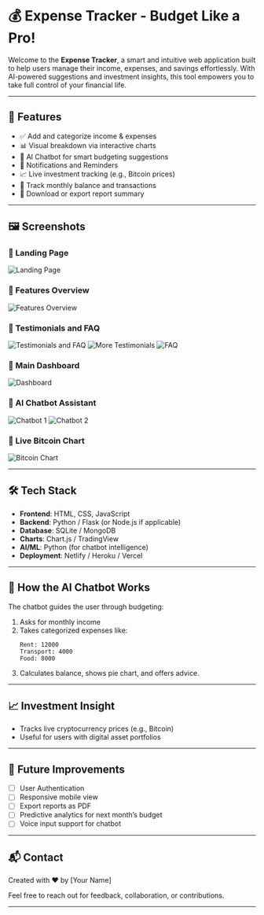 
# 💰 Expense Tracker - Budget Like a Pro!

Welcome to the **Expense Tracker**, a smart and intuitive web application built to help users manage their income, expenses, and savings effortlessly. With AI-powered suggestions and investment insights, this tool empowers you to take full control of your financial life.

---

## 🚀 Features

- ✅ Add and categorize income & expenses
- 📊 Visual breakdown via interactive charts
- 🤖 AI Chatbot for smart budgeting suggestions
- 🔔 Notifications and Reminders
- 📈 Live investment tracking (e.g., Bitcoin prices)
- 📆 Track monthly balance and transactions
- 🧾 Download or export report summary

---

## 🖼️ Screenshots

### 🔸 Landing Page
![Landing Page](./Screenshot%202025-07-10%20195702.png)

### 🔸 Features Overview
![Features Overview](./Screenshot%202025-07-10%20195859.png)

### 🔸 Testimonials and FAQ
![Testimonials and FAQ](./Screenshot%202025-07-10%20195918.png)
![More Testimonials](./Screenshot%202025-07-10%20195931.png)
![FAQ](./Screenshot%202025-07-10%20195943.png)

### 🔸 Main Dashboard
![Dashboard](./Screenshot%202025-07-10%20200309.png)

### 🔸 AI Chatbot Assistant
![Chatbot 1](./Screenshot%202025-07-10%20200421.png)
![Chatbot 2](./Screenshot%202025-07-10%20200509.png)

### 🔸 Live Bitcoin Chart
![Bitcoin Chart](./Screenshot%202025-07-10%20200554.png)

---

## 🛠️ Tech Stack

- **Frontend**: HTML, CSS, JavaScript
- **Backend**: Python / Flask (or Node.js if applicable)
- **Database**: SQLite / MongoDB
- **Charts**: Chart.js / TradingView
- **AI/ML**: Python (for chatbot intelligence)
- **Deployment**: Netlify / Heroku / Vercel

---

## 🤖 How the AI Chatbot Works

The chatbot guides the user through budgeting:
1. Asks for monthly income
2. Takes categorized expenses like:
   ```
   Rent: 12000
   Transport: 4000
   Food: 8000
   ```
3. Calculates balance, shows pie chart, and offers advice.

---

## 📈 Investment Insight

- Tracks live cryptocurrency prices (e.g., Bitcoin)
- Useful for users with digital asset portfolios

---

## 🧠 Future Improvements

- [ ] User Authentication
- [ ] Responsive mobile view
- [ ] Export reports as PDF
- [ ] Predictive analytics for next month’s budget
- [ ] Voice input support for chatbot

---

## 📬 Contact

Created with ❤️ by [Your Name]

Feel free to reach out for feedback, collaboration, or contributions.

---
